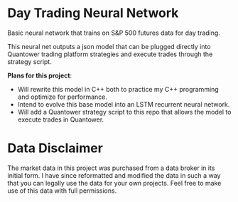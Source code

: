 # Day Trading Neural Network

Basic neural network that trains on S&P 500 futures data for day trading. 

This neural net outputs a json model that can be plugged directly into Quantower trading platform strategies and execute trades through the strategy script.

**Plans for this project**:
- Will rewrite this model in C++ both to practice my C++ programming and optimize for performance.
- Intend to evolve this base model into an LSTM recurrent neural network.
- Will add a Quantower strategy script to this repo that allows the model to execute trades in Quantower.

# Data Disclaimer
The market data in this project was purchased from a data broker in its initial form. I have since reformatted and modified the data in such a way that you can legally use the data for your own projects. Feel free to make use of this data with full permissions.
